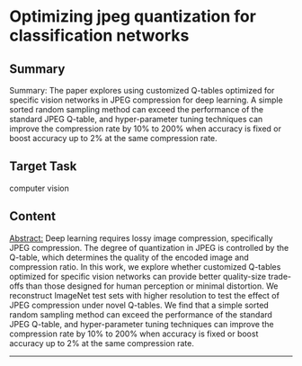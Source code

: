 # Optimizing jpeg quantization for classification networks

## Summary

Summary: The paper explores using customized Q-tables optimized for specific vision networks in JPEG compression for deep learning. A simple sorted random sampling method can exceed the performance of the standard JPEG Q-table, and hyper-parameter tuning techniques can improve the compression rate by 10% to 200% when accuracy is fixed or boost accuracy up to 2% at the same compression rate.


## Target Task

computer vision

## Content

<Abstract:>
Deep learning requires lossy image compression, specifically JPEG compression. The degree of quantization in JPEG is controlled by the Q-table, which determines the quality of the encoded image and compression ratio. In this work, we explore whether customized Q-tables optimized for specific vision networks can provide better quality-size trade-offs than those designed for human perception or minimal distortion. We reconstruct ImageNet test sets with higher resolution to test the effect of JPEG compression under novel Q-tables. We find that a simple sorted random sampling method can exceed the performance of the standard JPEG Q-table, and hyper-parameter tuning techniques can improve the compression rate by 10% to 200% when accuracy is fixed or boost accuracy up to 2% at the same compression rate.



---

